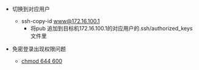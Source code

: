 * 切换到对应用户
    * ssh-copy-id www@172.16.100.1
        * 将pub 追加到目标机172.16.100.1的对应用户的.ssh/authorized_keys文件里

* 免密登录出现权限问题
    * [chmod 644 600](http://woodenrobot.me/2018/07/23/%E6%9C%8D%E5%8A%A1%E5%99%A8-authorized-keys-%E6%B7%BB%E5%8A%A0%E5%85%AC%E9%92%A5%E5%90%8E%E7%99%BB%E5%BD%95%E4%BB%8D%E9%9C%80%E8%A6%81%E5%AF%86%E7%A0%81/)
  
